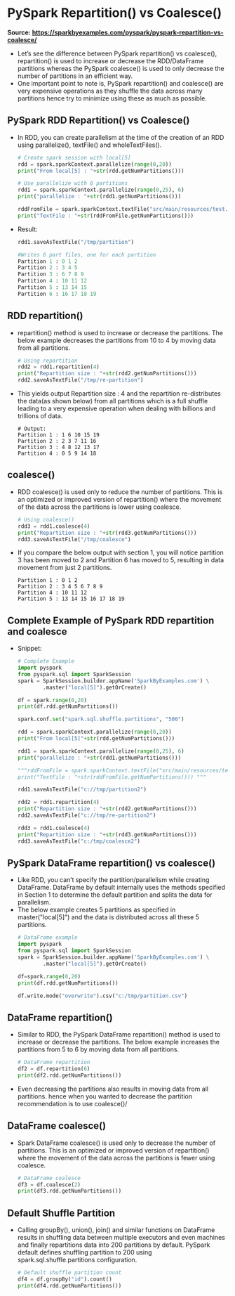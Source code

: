 # PySpark Repartition() vs Coalesce()

**Source: https://sparkbyexamples.com/pyspark/pyspark-repartition-vs-coalesce/**


- Let’s see the difference between PySpark repartition() vs coalesce(), repartition() is used to increase or decrease the RDD/DataFrame partitions whereas the PySpark coalesce() is used to only decrease the number of partitions in an efficient way.
- One important point to note is, PySpark repartition() and coalesce() are very expensive operations as they shuffle the data across many partitions hence try to minimize using these as much as possible.

## PySpark RDD Repartition() vs Coalesce()
- In RDD, you can create parallelism at the time of the creation of an RDD using parallelize(), textFile() and wholeTextFiles().
  ```python
  # Create spark session with local[5]
  rdd = spark.sparkContext.parallelize(range(0,20))
  print("From local[5] : "+str(rdd.getNumPartitions()))

  # Use parallelize with 6 partitions
  rdd1 = spark.sparkContext.parallelize(range(0,25), 6)
  print("parallelize : "+str(rdd1.getNumPartitions()))

  rddFromFile = spark.sparkContext.textFile("src/main/resources/test.txt",10)
  print("TextFile : "+str(rddFromFile.getNumPartitions()))
  ```
- Result:
  ```python
  rdd1.saveAsTextFile("/tmp/partition")

  #Writes 6 part files, one for each partition
  Partition 1 : 0 1 2
  Partition 2 : 3 4 5
  Partition 3 : 6 7 8 9
  Partition 4 : 10 11 12
  Partition 5 : 13 14 15
  Partition 6 : 16 17 18 19
  ```
  
## RDD repartition()
- repartition() method is used to increase or decrease the partitions. The below example decreases the partitions from 10 to 4 by moving data from all partitions.
  ```python
  # Using repartition
  rdd2 = rdd1.repartition(4)
  print("Repartition size : "+str(rdd2.getNumPartitions()))
  rdd2.saveAsTextFile("/tmp/re-partition")
  ```
- This yields output Repartition size : 4 and the repartition re-distributes the data(as shown below) from all partitions which is a full shuffle leading to a very expensive operation when dealing with billions and trillions of data.
  ```text
  # Output:
  Partition 1 : 1 6 10 15 19
  Partition 2 : 2 3 7 11 16
  Partition 3 : 4 8 12 13 17
  Partition 4 : 0 5 9 14 18
  ```
  
## coalesce()
- RDD coalesce() is used only to reduce the number of partitions. This is an optimized or improved version of repartition() where the movement of the data across the partitions is lower using coalesce.
  ```python
  # Using coalesce()
  rdd3 = rdd1.coalesce(4)
  print("Repartition size : "+str(rdd3.getNumPartitions()))
  rdd3.saveAsTextFile("/tmp/coalesce")
  ```
- If you compare the below output with section 1, you will notice partition 3 has been moved to 2 and Partition 6 has moved to 5, resulting in data movement from just 2 partitions.
  ```text
  Partition 1 : 0 1 2
  Partition 2 : 3 4 5 6 7 8 9
  Partition 4 : 10 11 12 
  Partition 5 : 13 14 15 16 17 18 19
  ```
  
## Complete Example of PySpark RDD repartition and coalesce
- Snippet:
  ```python
  # Complete Example
  import pyspark
  from pyspark.sql import SparkSession
  spark = SparkSession.builder.appName('SparkByExamples.com') \
          .master("local[5]").getOrCreate()

  df = spark.range(0,20)
  print(df.rdd.getNumPartitions())

  spark.conf.set("spark.sql.shuffle.partitions", "500")

  rdd = spark.sparkContext.parallelize(range(0,20))
  print("From local[5]"+str(rdd.getNumPartitions()))

  rdd1 = spark.sparkContext.parallelize(range(0,25), 6)
  print("parallelize : "+str(rdd1.getNumPartitions()))

  """rddFromFile = spark.sparkContext.textFile("src/main/resources/test.txt",10)
  print("TextFile : "+str(rddFromFile.getNumPartitions())) """

  rdd1.saveAsTextFile("c://tmp/partition2")

  rdd2 = rdd1.repartition(4)
  print("Repartition size : "+str(rdd2.getNumPartitions()))
  rdd2.saveAsTextFile("c://tmp/re-partition2")

  rdd3 = rdd1.coalesce(4)
  print("Repartition size : "+str(rdd3.getNumPartitions()))
  rdd3.saveAsTextFile("c:/tmp/coalesce2")
  ```
  
## PySpark DataFrame repartition() vs coalesce()
- Like RDD, you can’t specify the partition/parallelism while creating DataFrame. DataFrame by default internally uses the methods specified in Section 1 to determine the default partition and splits the data for parallelism.
- The below example creates 5 partitions as specified in master("local[5]") and the data is distributed across all these 5 partitions.
  ```python
  # DataFrame example
  import pyspark
  from pyspark.sql import SparkSession
  spark = SparkSession.builder.appName('SparkByExamples.com') \
          .master("local[5]").getOrCreate()

  df=spark.range(0,20)
  print(df.rdd.getNumPartitions())

  df.write.mode("overwrite").csv("c:/tmp/partition.csv")
  ```
  
## DataFrame repartition()
- Similar to RDD, the PySpark DataFrame repartition() method is used to increase or decrease the partitions. The below example increases the partitions from 5 to 6 by moving data from all partitions.
  ```python
  # DataFrame repartition
  df2 = df.repartition(6)
  print(df2.rdd.getNumPartitions())
  ```
- Even decreasing the partitions also results in moving data from all partitions. hence when you wanted to decrease the partition recommendation is to use coalesce()/

## DataFrame coalesce()
- Spark DataFrame coalesce() is used only to decrease the number of partitions. This is an optimized or improved version of repartition() where the movement of the data across the partitions is fewer using coalesce.
  ```python
  # DataFrame coalesce
  df3 = df.coalesce(2)
  print(df3.rdd.getNumPartitions())
  ```

## Default Shuffle Partition
- Calling groupBy(), union(), join() and similar functions on DataFrame results in shuffling data between multiple executors and even machines and finally repartitions data into 200 partitions by default. PySpark default defines shuffling partition to 200 using spark.sql.shuffle.partitions configuration.
  ```python
  # Default shuffle partition count
  df4 = df.groupBy("id").count()
  print(df4.rdd.getNumPartitions())
  ```